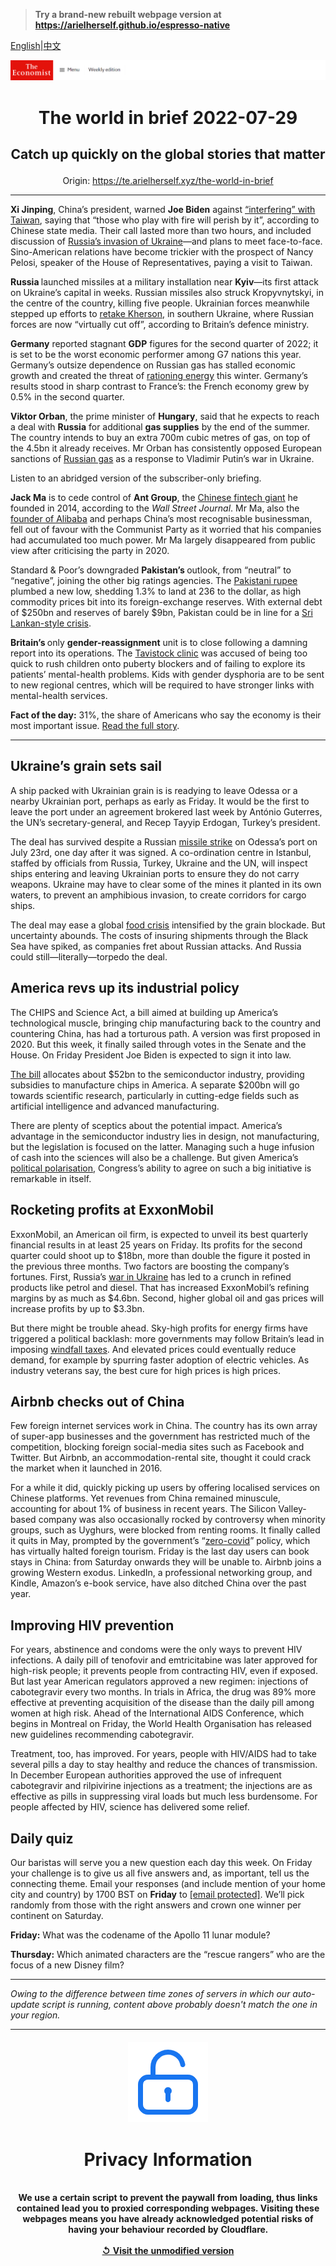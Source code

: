 > **Try a brand-new rebuilt webpage version at https://arielherself.github.io/espresso-native**

[English](https://github.com/arielherself/espresso/blob/main/README.md)|[中文](https://github-com.translate.goog/arielherself/espresso/blob/main/README.md?_x_tr_sl=en&_x_tr_tl=zh-CN&_x_tr_hl=zh-CN&_x_tr_pto=wapp)



![The Economist](menubar.png)

# <p align="center">The world in brief 2022-07-29</p>

## <p align="center">Catch up quickly on the global stories that matter</p>

<p align="center">Origin: <a href="https://te.arielherself.xyz/the-world-in-brief">https://te.arielherself.xyz/the-world-in-brief</a><hr>

<strong>Xi Jinping</strong>, China’s president, warned <strong>Joe Biden</strong> against [“interfering” with Taiwan](https://te.arielherself.xyz/china/2022/07/21/talk-of-nancy-pelosi-visiting-taiwan-angers-china), saying that “those who play with fire will perish by it”, according to Chinese state media. Their call lasted more than two hours, and included discussion of [Russia’s invasion of Ukraine](https://te.arielherself.xyz/briefing/what-taiwan-can-learn-from-russias-invasion-of-ukraine/21808850)—and plans to meet face-to-face. Sino-American relations have become trickier with the prospect of Nancy Pelosi, speaker of the House of Representatives, paying a visit to Taiwan.

<strong>Russia </strong>launched missiles at a military installation near <strong>Kyiv</strong>—its first attack on Ukraine’s capital in weeks. Russian missiles also struck Kropyvnytskyi, in the centre of the country, killing five people. Ukrainian forces meanwhile stepped up efforts to [retake Kherson](https://te.arielherself.xyz/europe/2022/07/28/ukraine-is-gathering-strength-for-an-assault-on-kherson), in southern Ukraine, where Russian forces are now “virtually cut off”, according to Britain’s defence ministry.

<strong>Germany</strong> reported stagnant <strong>GDP</strong> figures for the second quarter of 2022; it is set to be the worst economic performer among G7 nations this year. Germany’s outsize dependence on Russian gas has stalled economic growth and created the threat of [rationing energy](https://te.arielherself.xyz/europe/2022/07/28/the-eu-agrees-on-an-energy-diet-to-fight-russian-gas-cuts) this winter. Germany’s results stood in sharp contrast to France’s: the French economy grew by 0.5% in the second quarter.

<strong>Viktor Orban</strong>, the prime minister of <strong>Hungary</strong>, said that he expects to reach a deal with <strong>Russia</strong> for additional <strong>gas supplies</strong> by the end of the summer. The country intends to buy an extra 700m cubic metres of gas, on top of the 4.5bn it already receives. Mr Orban has consistently opposed European sanctions of [Russian gas](https://te.arielherself.xyz/europe/2022/07/28/the-eu-agrees-on-an-energy-diet-to-fight-russian-gas-cuts) as a response to Vladimir Putin’s war in Ukraine.

Listen to an abridged version of the subscriber-only briefing.

<strong>Jack Ma</strong> is to cede control of <strong>Ant Group</strong>, the [Chinese fintech giant](https://te.arielherself.xyz/finance-and-economics/2021/01/02/is-china-right-to-tame-ant) he founded in 2014, according to the <em>Wall Street Journal</em>. Mr Ma, also the [founder of Alibaba](https://te.arielherself.xyz/business/2021/01/02/chinese-trustbusters-pursuit-of-alibaba-is-only-the-start) and perhaps China’s most recognisable businessman, fell out of favour with the Communist Party as it worried that his companies had accumulated too much power. Mr Ma largely disappeared from public view after criticising the party in 2020.

Standard &amp; Poor’s downgraded <strong>Pakistan’s </strong>outlook, from “neutral” to “negative”, joining the other big ratings agencies. The [Pakistani rupee](https://te.arielherself.xyz/asia/2022/07/28/pakistan-may-be-able-to-avoid-a-full-blown-economic-crisis) plumbed a new low, shedding 1.3% to land at 236 to the dollar, as high commodity prices bit into its foreign-exchange reserves. With external debt of $250bn and reserves of barely $9bn, Pakistan could be in line for a [Sri Lankan-style crisis](https://te.arielherself.xyz/the-economist-explains/2022/07/19/why-is-sri-lanka-in-turmoil).

<strong>Britain’s </strong>only <strong>gender-reassignment</strong> unit is to close following a damning report into its operations. The [Tavistock clinic](https://te.arielherself.xyz/britain/2020/12/01/the-judgment-in-keira-bells-case-upsets-trans-groups) was accused of being too quick to rush children onto puberty blockers and of failing to explore its patients’ mental-health problems. Kids with gender dysphoria are to be sent to new regional centres, which will be required to have stronger links with mental-health services.

<strong>Fact of the day:</strong> 31%, the share of Americans who say the economy is their most important issue. [Read the full story](https://te.arielherself.xyz/graphic-detail/2022/07/28/americas-gdp-shrinks-for-the-second-consecutive-quarter).

----------

## Ukraine’s grain sets sail

A ship packed with Ukrainian grain is is readying to leave Odessa or a nearby Ukrainian port, perhaps as early as Friday. It would be the first to leave the port under an agreement brokered last week by António Guterres, the UN’s secretary-general, and Recep Tayyip Erdogan, Turkey’s president.

The deal has survived despite a Russian [missile strike](https://te.arielherself.xyz/europe/2022/07/22/after-agreeing-to-let-ukraine-export-grain-russia-rockets-its-port) on Odessa’s port on July 23rd, one day after it was signed. A co-ordination centre in Istanbul, staffed by officials from Russia, Turkey, Ukraine and the UN, will inspect ships entering and leaving Ukrainian ports to ensure they do not carry weapons. Ukraine may have to clear some of the mines it planted in its own waters, to prevent an amphibious invasion, to create corridors for cargo ships.

The deal may ease a global [food crisis](https://te.arielherself.xyz/leaders/2022/05/19/the-coming-food-catastrophe) intensified by the grain blockade. But uncertainty abounds. The costs of insuring shipments through the Black Sea have spiked, as companies fret about Russian attacks. And Russia could still—literally—torpedo the deal.

## America revs up its industrial policy

The CHIPS and Science Act, a bill aimed at building up America’s technological muscle, bringing chip manufacturing back to the country and countering China, has had a torturous path. A version was first proposed in 2020. But this week, it finally sailed through votes in the Senate and the House. On Friday President Joe Biden is expected to sign it into law.

[The bill](https://te.arielherself.xyz/business/2022/07/10/after-a-turbocharged-boom-are-chipmakers-in-for-a-supersize-bust) allocates about $52bn to the semiconductor industry, providing subsidies to manufacture chips in America. A separate $200bn will go towards scientific research, particularly in cutting-edge fields such as artificial intelligence and advanced manufacturing.

There are plenty of sceptics about the potential impact. America’s advantage in the semiconductor industry lies in design, not manufacturing, but the legislation is focused on the latter. Managing such a huge infusion of cash into the sciences will also be a challenge. But given America’s [political polarisation](https://te.arielherself.xyz/the-economist-explains/2021/10/05/is-political-polarisation-in-america-really-rising), Congress’s ability to agree on such a big initiative is remarkable in itself.

## Rocketing profits at ExxonMobil

ExxonMobil, an American oil firm, is expected to unveil its best quarterly financial results in at least 25 years on Friday. Its profits for the second quarter could shoot up to $18bn, more than double the figure it posted in the previous three months. Two factors are boosting the company’s fortunes. First, Russia’s [war in Ukraine](https://te.arielherself.xyz/ukraine-crisis) has led to a crunch in refined products like petrol and diesel. That has increased ExxonMobil’s refining margins by as much as $4.6bn. Second, higher global oil and gas prices will increase profits by up to $3.3bn.

But there might be trouble ahead. Sky-high profits for energy firms have triggered a political backlash: more governments may follow Britain’s lead in imposing [windfall taxes](https://te.arielherself.xyz/leaders/2022/03/19/windfall-taxes-on-energy-companies-are-a-bad-idea). And elevated prices could eventually reduce demand, for example by spurring faster adoption of electric vehicles. As industry veterans say, the best cure for high prices is high prices.

## Airbnb checks out of China

Few foreign internet services work in China. The country has its own array of super-app businesses and the government has restricted much of the competition, blocking foreign social-media sites such as Facebook and Twitter. But Airbnb, an accommodation-rental site, thought it could crack the market when it launched in 2016.

For a while it did, quickly picking up users by offering localised services on Chinese platforms. Yet revenues from China remained minuscule, accounting for about 1% of business in recent years. The Silicon Valley-based company was also occasionally rocked by controversy when minority groups, such as Uyghurs, were blocked from renting rooms. It finally called it quits in May, prompted by the government’s “[zero-covid](https://te.arielherself.xyz/business/2022/05/14/chinas-zero-covid-industrial-complex)” policy, which has virtually halted foreign tourism. Friday is the last day users can book stays in China: from Saturday onwards they will be unable to. Airbnb joins a growing Western exodus. LinkedIn, a professional networking group, and Kindle, Amazon’s e-book service, have also ditched China over the past year.

## Improving HIV prevention

For years, abstinence and condoms were the only ways to prevent HIV infections. A daily pill of tenofovir and emtricitabine was later approved for high-risk people; it prevents people from contracting HIV, even if exposed. But last year American regulators approved a new regimen: injections of cabotegravir every two months. In trials in Africa, the drug was 89% more effective at preventing acquisition of the disease than the daily pill among women at high risk. Ahead of the International AIDS Conference, which begins in Montreal on Friday, the World Health Organisation has released new guidelines recommending cabotegravir.

Treatment, too, has improved. For years, people with HIV/AIDS had to take several pills a day to stay healthy and reduce the chances of transmission. In December European authorities approved the use of infrequent cabotegravir and rilpivirine injections as a treatment; the injections are as effective as pills in suppressing viral loads but much less burdensome. For people affected by HIV, science has delivered some relief.

## Daily quiz

Our baristas will serve you a new question each day this week. On Friday your challenge is to give us all five answers and, as important, tell us the connecting theme. Email your responses (and include mention of your home city and country) by 1700 BST on <strong>Friday</strong> to [<span class="__cf_email__" data-cfemail="dc8da9b5a699afacaeb9afafb39cb9bfb3b2b3b1b5afa8f2bfb3b1">[email&#160;protected]</span>](https://mail.google.com/mail/?view=cm&amp;fs=1&amp;tf=1&amp;to=QuizEspresso@te.arielherself.xyz). We’ll pick randomly from those with the right answers and crown one winner per continent on Saturday.

<strong>Friday:</strong> What was the codename of the Apollo 11 lunar module?

<strong>Thursday:</strong> Which animated characters are the “rescue rangers” who are the focus of a new Disney film?

----------

*Owing to the difference between time zones of servers in which our auto-update script is running, content above probably doesn't match the one in your region.*

|<br><div align="center"><img src="unlock.png" /><h1>Privacy Information</h1></div></br>We use a certain script to prevent the paywall from loading, thus links contained lead you to proxied corresponding webpages. Visiting these webpages means you have already acknowledged potential risks of having your behaviour recorded by Cloudflare.<br><br>[&#x21BA; Visit the unmodified version](README.raw.md)<br><br>|
|-----|
